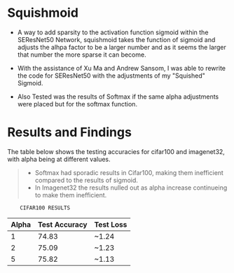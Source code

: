 # Squishmoid
- A way to add sparsity to the activation function sigmoid within the SEResNet50 Network, squishmoid takes the function of sigmoid and adjusts the alhpa factor to be a larger number and as it seems the larger that number the more sparse it can become. 

- With the assistance of Xu Ma and Andrew Sansom, I was able to rewrite the code for SEResNet50 with the adjustments of my "Squished" Sigmoid.

- Also Tested was the results of Softmax if the same alpha adjustments were placed but for the softmax function. 

# Results and Findings
The table below shows the testing accuracies for cifar100 and imagenet32, with alpha being at different values.
  > - Softmax had sporadic results in Cifar100, making them inefficient compared to the results of sigmoid.  
  > - In Imagenet32 the results nulled out as alpha increase continueing to make them inefficient.

        CIFAR100 RESULTS
        
| Alpha | Test Accuracy | Test Loss |
|-------|---------------|-----------|
|   1   |     74.83     |   ~1.24   |
|   2   |     75.09     |   ~1.23   |
|   5   |     75.82     |   ~1.13   |
